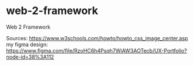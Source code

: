 # web-2-framework
Web 2 Framework


Sources:
https://www.w3schools.com/howto/howto_css_image_center.asp
my figma design: https://www.figma.com/file/RzoHC6h4Psqh7WiAW3AOTecb/UX-Portfolio?node-id=38%3A112
